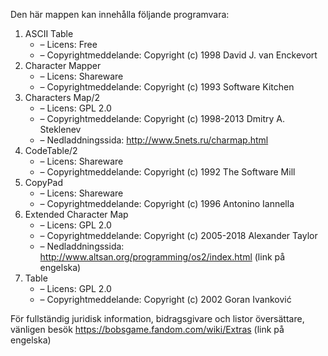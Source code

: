 ﻿Den här mappen kan innehålla följande programvara:

1. ASCII Table
   - – Licens: Free
   - – Copyrightmeddelande: Copyright (c) 1998 David J. van Enckevort
2. Character Mapper
   - – Licens: Shareware
   - – Copyrightmeddelande: Copyright (c) 1993 Software Kitchen
3. Characters Map/2
   - – Licens: GPL 2.0
   - – Copyrightmeddelande: Copyright (c) 1998-2013 Dmitry A. Steklenev
   - – Nedladdningssida: http://www.5nets.ru/charmap.html
4. CodeTable/2
   - – Licens: Shareware
   - – Copyrightmeddelande: Copyright (c) 1992 The Software Mill
5. CopyPad
   - – Licens: Shareware
   - – Copyrightmeddelande: Copyright (c) 1996 Antonino Iannella
6. Extended Character Map
   - – Licens: GPL 2.0
   - – Copyrightmeddelande: Copyright (c) 2005-2018 Alexander Taylor
   - – Nedladdningssida: http://www.altsan.org/programming/os2/index.html (link på engelska)
7. Table
   - – Licens: GPL 2.0
   - – Copyrightmeddelande: Copyright (c) 2002 Goran Ivanković

För fullständig juridisk information, bidragsgivare och listor översättare, vänligen besök https://bobsgame.fandom.com/wiki/Extras (link på engelska)
